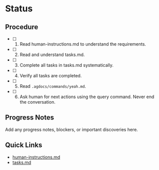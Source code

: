 # Status

## Procedure

- [ ] 1. Read human-instructions.md to understand the requirements.
- [ ] 2. Read and understand tasks.md.
- [ ] 3. Complete all tasks in tasks.md systematically.
- [ ] 4. Verify all tasks are completed.
- [ ] 5. Read `.agdocs/commands/yeah.md`.
- [ ] 6. Ask human for next actions using the query command. Never end the conversation.

## Progress Notes

Add any progress notes, blockers, or important discoveries here.

## Quick Links

- [human-instructions.md](./human-instructions.md)
- [tasks.md](./tasks.md)

